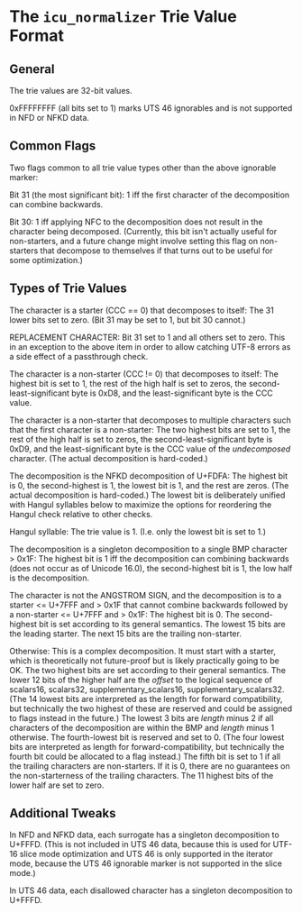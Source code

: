 # The `icu_normalizer` Trie Value Format

## General

The trie values are 32-bit values.

0xFFFFFFFF (all bits set to 1) marks UTS 46 ignorables and is not supported in NFD or NFKD data.

## Common Flags

Two flags common to all trie value types other than the above ignorable marker:

Bit 31 (the most significant bit): 1 iff the first character of the decomposition can combine backwards.

Bit 30: 1 iff applying NFC to the decomposition does not result in the character being decomposed. (Currently, this bit isn't actually useful for non-starters, and a future change might involve setting this flag on non-starters that decompose to themselves if that turns out to be useful for some optimization.)

## Types of Trie Values

The character is a starter (CCC == 0) that decomposes to itself: The 31 lower bits set to zero. (Bit 31 may be set to 1, but bit 30 cannot.)

REPLACEMENT CHARACTER: Bit 31 set to 1 and all others set to zero. This in an exception to the above item in order to allow catching UTF-8 errors as a side effect of a passthrough check.

The character is a non-starter (CCC != 0) that decomposes to itself: The highest bit is set to 1, the rest of the high half is set to zeros, the second-least-significant byte is 0xD8, and the least-significant byte is the CCC value.

The character is a non-starter that decomposes to multiple characters such that the first character is a non-starter: The two highest bits are set to 1, the rest of the high half is set to zeros, the second-least-significant byte is 0xD9, and the least-significant byte is the CCC value of the _undecomposed_ character. (The actual decomposition is hard-coded.)

The decomposition is the NFKD decomposition of U+FDFA: The highest bit is 0, the second-highest is 1, the lowest bit is 1, and the rest are zeros. (The actual decomposition is hard-coded.) The lowest bit is deliberately unified with Hangul syllables below to maximize the options for reordering the Hangul check relative to other checks.

Hangul syllable: The trie value is 1. (I.e. only the lowest bit is set to 1.)

The decomposition is a singleton decomposition to a single BMP character > 0x1F: The highest bit is 1 iff the decomposition can combining backwards (does not occur as of Unicode 16.0), the second-highest bit is 1, the low half is the decomposition.

The character is not the ANGSTROM SIGN, and the decomposition is to a starter <= U+7FFF and > 0x1F that cannot combine backwards followed by a non-starter <= U+7FFF and > 0x1F: The highest bit is 0. The second-highest bit is set according to its general semantics. The lowest 15 bits are the leading starter. The next 15 bits are the trailing non-starter.

Otherwise: This is a complex decomposition. It must start with a starter, which is theoretically not future-proof but is likely practically going to be OK. The two highest bits are set according to their general semantics. The lower 12 bits of the higher half are the _offset_ to the logical sequence of scalars16, scalars32, supplementary_scalars16, supplementary_scalars32. (The 14 lowest bits are interpreted as the length for forward compatibility, but technically the two highest of these are reserved and could be assigned to flags instead in the future.) The lowest 3 bits are _length_ minus 2 if all characters of the decomposition are within the BMP and _length_ minus 1 otherwise. The fourth-lowest bit is reserved and set to 0. (The four lowest bits are interpreted as length for forward-compatibility, but technically the fourth bit could be allocated to a flag instead.) The fifth bit is set to 1 if all the trailing characters are non-starters. If it is 0, there are no guarantees on the non-starterness of the trailing characters. The 11 highest bits of the lower half are set to zero.

## Additional Tweaks

In NFD and NFKD data, each surrogate has a singleton decomposition to U+FFFD. (This is not included in UTS 46 data, because this is used for UTF-16 slice mode optimization and UTS 46 is only supported in the iterator mode, because the UTS 46 ignorable marker is not supported in the slice mode.)

In UTS 46 data, each disallowed character has a singleton decomposition to U+FFFD.

